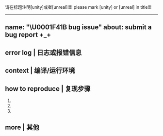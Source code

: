 请在标题注明[unity]或者[unreal]!!!!
please mark [unity] or [unreal] in title!!!

---
name: "\U0001F41B bug issue"
about: submit a bug report +_+
---

## error log | 日志或报错信息

## context | 编译/运行环境

## how to reproduce | 复现步骤
1.
2.
3.

## more | 其他
